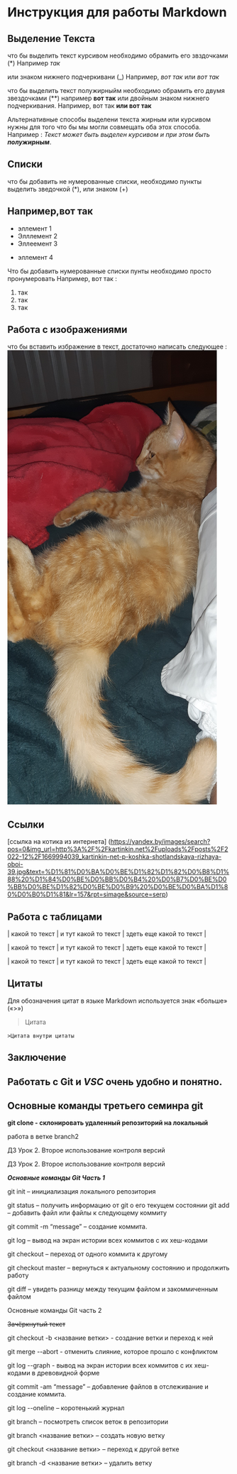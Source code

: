 # Инструкция для работы Markdown

## Выделение Текста

что бы выделить текст курсивом необходимо обрамить его звздочками (*) Например *так*

или знаком нижнего подчеркивани (_) 
Например, *вот так* или _вот так_ 

что бы выделить текст полужирныйм необходимо обрамить его двумя звездочками (**) например **вот так**  или двойным знаком нижнего подчеркивания. Например, вот так __или вот так__

Альтернативные способы выделени текста жирным или курсивом нужны для того что бы мы могли совмещать оба этох способа. 
Например : 
_Текст может быть выделен курсивом и при этом быть **полужирным**_.

## Списки

что бы добавить не нумерованные списки, необходимо пункты выделить зведочкой (*), или знаком (+)


Например,вот так 
---
* эллемент 1
* Элллемент 2
* Эллеемент 3
+ эллемент 4



Что бы добавить нумерованные списки пунты необходимо просто пронумеровать 
Например, вот так : 
1. так
2. так 
3. так 

## Работа с изображениями
что бы вставить избражение в текст, достаточно написать следующее :
![Првиет это Симба](Simba.jpg)

## Ссылки

[ссылка на котика из интернета] (https://yandex.by/images/search?pos=0&img_url=http%3A%2F%2Fkartinkin.net%2Fuploads%2Fposts%2F2022-12%2F1669994039_kartinkin-net-p-koshka-shotlandskaya-rizhaya-oboi-39.jpg&text=%D1%81%D0%BA%D0%BE%D1%82%D1%82%D0%B8%D1%88%20%D1%84%D0%BE%D0%BB%D0%B4%20%D0%B7%D0%BE%D0%BB%D0%BE%D1%82%D0%BE%D0%B9%20%D0%BE%D0%BA%D1%80%D0%B0%D1%81&lr=157&rpt=simage&source=serp)

## Работа с таблицами

| какой то текст | и тут какой то текст | здеть еще какой то текст |

| какой то текст | и тут какой то текст | здеть еще какой то текст |

| какой то текст | и тут какой то текст | здеть еще какой то текст |

## Цитаты

Для обозначения цитат в языке Markdown используется знак «больше» («>»)

> Цитата 

    >Цитата внутри цитаты


## Заключение

## Работать  с Git и *__VSC__* очень удобно и понятно.

## Основные команды третьего семинра git

**git clone - склонировать удаленный репозиторий на локальный**

работа в ветке branch2

ДЗ Урок 2. Второе использование контроля версий

ДЗ Урок 2. Второе использование контроля версий

_**Основные команды Git Часть 1**_

git init – инициализация локального репозитория

git status – получить информацию от git о его текущем состоянии
git add – добавить файл или файлы к следующему коммиту

git commit -m “message” – создание коммита.

git log – вывод на экран истории всех коммитов с их хеш-кодами

git checkout – переход от одного коммита к другому

git checkout master – вернуться к актуальному состоянию и продолжить работу

git diff – увидеть разницу между текущим файлом и закоммиченным файлом


Основные команды Git часть 2

~~Зачёркнутый текст~~

git checkout  -b <название ветки> - создание ветки и переход к ней

git merge --abort - отменить слияние, которое прошло с конфликтом

git log --graph - вывод на экран истории всех коммитов с их хеш-кодами в древовидной форме

git commit -am “message” – добавление файлов в отслеживание и       создание коммита.

git log --oneline – коротенький журнал

git branch – посмотреть список веток в репозитории

git branch <название ветки> – создать новую ветку

git checkout <название ветки> – переход к другой ветке

git branch -d <название ветки> – удалить ветку

